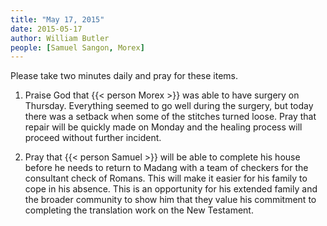 ```yaml
---
title: "May 17, 2015"
date: 2015-05-17
author: William Butler
people: [Samuel Sangon, Morex]
---
```


Please take two minutes daily and pray for these items.

1. Praise God that {{< person Morex >}} was able to have surgery on Thursday. Everything seemed to go well during the surgery, but today there was a setback when some of the stitches turned loose. Pray that repair will be quickly made on Monday and the healing process will proceed without further incident.

2. Pray that {{< person Samuel >}} will be able to complete his house before he needs to return to Madang with a team of checkers for the consultant check of Romans. This will make it easier for his family to cope in his absence. This is an opportunity for his extended family and the broader community to show him that they value his commitment to completing the translation work on the New Testament.
